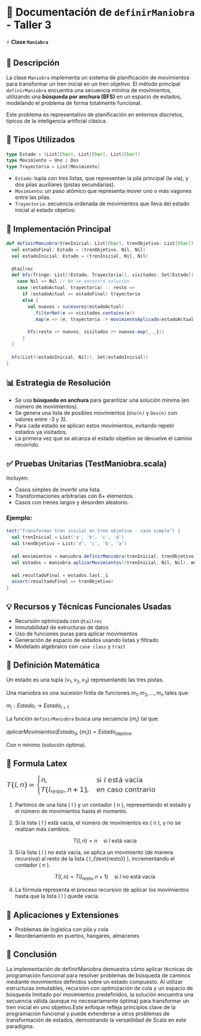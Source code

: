 # 📌 Documentación de `definirManiobra` - Taller 3

⚡ **Clase `Maniobra`**

## 📖 Descripción

La clase `Maniobra` implementa un sistema de planificación de movimientos para transformar un tren inicial en un tren objetivo. El método principal `definirManiobra` encuentra una secuencia mínima de movimientos, utilizando una **búsqueda por anchura (BFS)** en un espacio de estados, modelando el problema de forma totalmente funcional.

Este problema es representativo de planificación en entornos discretos, típicos de la inteligencia artificial clásica.

## 🧩 Tipos Utilizados

```scala
type Estado = (List[Char], List[Char], List[Char])
type Movimiento = Uno | Dos
type Trayectoria = List[Movimiento]
```

* `Estado`: tupla con tres listas, que representan la pila principal (la vía), y dos pilas auxiliares (pistas secundarias).
* `Movimiento`: un paso atómico que representa mover uno o más vagones entre las pilas.
* `Trayectoria`: secuencia ordenada de movimientos que lleva del estado inicial al estado objetivo.

## 🔧 Implementación Principal

```scala
def definirManiobra(trenInicial: List[Char], trenObjetivo: List[Char]): List[Movimiento] = {
  val estadoFinal: Estado = (trenObjetivo, Nil, Nil)
  val estadoInicial: Estado = (trenInicial, Nil, Nil)

  @tailrec
  def bfs(fringe: List[(Estado, Trayectoria)], visitados: Set[Estado]): Trayectoria = fringe match {
    case Nil => Nil // No se encontró solución
    case (estadoActual, trayectoria) :: resto =>
      if (estadoActual == estadoFinal) trayectoria
      else {
        val nuevos = sucesores(estadoActual)
          .filterNot(e => visitados.contains(e))
          .map(e => (e, trayectoria :+ movimientoAplicado(estadoActual, e)))

        bfs(resto ++ nuevos, visitados ++ nuevos.map(_._1))
      }
  }

  bfs(List((estadoInicial, Nil)), Set(estadoInicial))
}
```

## 📊 Estrategia de Resolución

* Se usa **búsqueda en anchura** para garantizar una solución mínima (en número de movimientos).
* Se genera una lista de posibles movimientos (`Uno(n)` y `Dos(n)` con valores entre -3 y 3).
* Para cada estado se aplican estos movimientos, evitando repetir estados ya visitados.
* La primera vez que se alcanza el estado objetivo se devuelve el camino recorrido.

## ✅ Pruebas Unitarias (TestManiobra.scala)

Incluyen:

* Casos simples de invertir una lista.
* Transformaciones arbitrarias con 6+ elementos.
* Casos con trenes largos y desorden aleatorio.

### Ejemplo:

```scala
test("Transformar tren inicial en tren objetivo - caso simple") {
  val trenInicial = List('a', 'b', 'c', 'd')
  val trenObjetivo = List('d', 'c', 'b', 'a')

  val movimientos = maniobra.definirManiobra(trenInicial, trenObjetivo)
  val estados = maniobra.aplicarMovimientos((trenInicial, Nil, Nil), movimientos)

  val resultadoFinal = estados.last._1
  assert(resultadoFinal == trenObjetivo)
}
```

## 💡 Recursos y Técnicas Funcionales Usadas

* Recursión optimizada con `@tailrec`
* Inmutabilidad de estructuras de datos
* Uso de funciones puras para aplicar movimientos
* Generación de espacio de estados usando listas y filtrado
* Modelado algebraico con `case class` y `trait`

## 🌋 Definición Matemática

Un estado es una tupla $(v_1, v_2, v_3)$ representando las tres pistas.

Una maniobra es una sucesión finita de funciones $m_1, m_2, ..., m_n$ tales que:

$m_i : Estado_i \rightarrow Estado_{i+1}$

La función `definirManiobra` busca una secuencia $\{m_i\}$ tal que:

$aplicarMovimientos(Estado_0, \{m_i\}) = Estado_{objetivo}$

Con $n$ mínimo (solución óptima).

## 📌 Formula Latex

<p>
  <img src="img/DefinirManiobraImg.png" alt="Descripción de la imagen" width="400"/>
</p>

1. Partimos de una lista \( l \) y un contador \( n \), representando el estado y el número de movimientos hasta el momento.

2. Si la lista \( l \) está vacía, el número de movimientos es \( n \), y no se realizan más cambios.

   $$
   T(l, n) = n \quad \text{si } l \text{ está vacía}
   $$

3. Si la lista \( l \) no está vacía, se aplica un movimiento (de manera recursiva) al resto de la lista \( l_{\text{resto}} \), incrementando el contador \( n \).

   $$
   T(l, n) = T(l_{\text{resto}}, n+1) \quad \text{si } l \text{ no está vacía}
   $$

4. La fórmula representa el proceso recursivo de aplicar los movimientos hasta que la lista \( l \) quede vacía.

## 🚀 Aplicaciones y Extensiones

* Problemas de logística con pila y cola
* Reordenamiento en puertos, hangares, almacenes

##  📖 Conclusión

La implementación de definirManiobra demuestra cómo aplicar técnicas de programación 
funcional para resolver problemas de búsqueda de caminos mediante movimientos definidos 
sobre un estado compuesto. Al utilizar estructuras inmutables, recursión con optimización 
de cola y un espacio de búsqueda limitado por movimientos predefinidos, la solución 
encuentra una secuencia válida (aunque no necesariamente óptima) para transformar un tren 
inicial en uno objetivo.Este enfoque refleja principios clave de la programación funcional
y puede extenderse a otros problemas de transformación de estados, demostrando la versatilidad
de Scala en este paradigma.